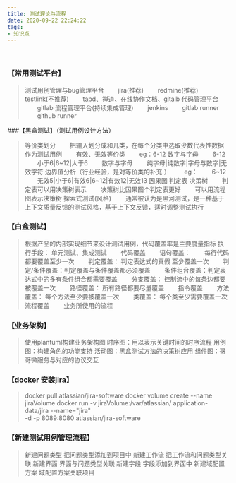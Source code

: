 ```yaml
---
title: 测试理论与流程
date: 2020-09-22 22:24:22
tags:
- 知识点
---
```

<br>

### 【常用测试平台】
>    测试用例管理与bug管理平台
        &emsp;&emsp;jira(推荐)
        &emsp;&emsp;redmine(推荐)
        &emsp;&emsp;testlink(不推荐)
        &emsp;&emsp;tapd、禅道、在线协作文档、gitalb
    代码管理平台
        &emsp;&emsp;gitlab
    流程管理平台(持续集成管理)
        &emsp;&emsp;jenkins
        &emsp;&emsp;gitlab runner
        &emsp;&emsp;github runner


###【黑盒测试】（测试用例设计方法）
>    等价类划分
        &emsp;&emsp;把输入划分成和几类，在每个分类中选取少数代表性数据作为测试用例
        &emsp;&emsp;有效、无效等价类
        &emsp;&emsp;eg：6-12 数字与字母
        &emsp;&emsp;6-12            &emsp;&emsp;小于6|6~12|大于6
        &emsp;&emsp;数字与字母           &emsp;&emsp;纯字母|纯数字|字母与数字|无效字符
    边界值分析（行业经验，是对等价类的补充 ）
        &emsp;&emsp;eg：
        &emsp;&emsp;6~12            &emsp;&emsp;无效5|小于6|有效6|6~12|有效12|无效13
    因果图
    判定表
    决策树
        &emsp;&emsp;判定表可以用决策树表示
        &emsp;&emsp;决策树比因果图个判定表更好
        &emsp;&emsp;可以用流程图表示决策树
    探索式测试(风格)
        &emsp;&emsp;通常被认为是黑河测试，是一种基于上下文质量反馈的测试风格，基于上下文反馈，适时调整测试执行

### 【白盒测试】
>    根据产品的内部实现细节来设计测试用例，代码覆盖率是主要度量指标
     执行手段： 单元测试、集成测试
        &emsp;&emsp;代码覆盖
            &emsp;&emsp;语句覆盖：   &emsp;&emsp;每行代码都要覆盖至少一次
            &emsp;&emsp;判定覆盖：   判定表达式的真假 至少覆盖一次
            &emsp;&emsp;判定/条件覆盖：判定覆盖与条件覆盖都必须覆盖
            &emsp;&emsp;条件组合覆盖：判定表达式中的多有条件组合都需要覆盖
            &emsp;&emsp;分支覆盖： 控制流中的每条边都要被覆盖一次
            &emsp;&emsp;路径覆盖： 所有路径都要尽量覆盖
            &emsp;&emsp;指令覆盖
            &emsp;&emsp;方法覆盖： 每个方法至少要被覆盖一次
            &emsp;&emsp;类覆盖： 每个类至少需要覆盖一次
        流程覆盖
            &emsp;&emsp;业务所使用的流程

### 【业务架构】
>    使用plantuml构建业务架构图
    时序图：用以表示关键时间的时序流程
    用例图：构建角色的功能支持
    活动图：黑盒测试方法的决策树应用
    组件图：哥哥微服务与对应的协议交互

### 【docker 安装jira】
>    docker pull atlassian/jira-software
    docker volume create --name jiraVolume
    docker run -v jiraVolume:/var/atlassian/ application-data/jira --name="jira" \
    -d -p 8089:8080 atlassian/jira-software


### 【新建测试用例管理流程】
>    新建问题类型
    把问题类型添加到项目中
    新建工作流
    把工作流和问题类型关联
    新建界面
    界面与问题类型关联
    新建字段
    字段添加到界面中
    新建域配置方案
    域配置方案关联项目